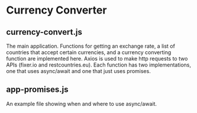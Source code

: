 # Currency Converter

## currency-convert.js
The main application. Functions for getting an exchange rate, a list of countries
that accept certain currencies, and a currency converting function are implemented
here. Axios is used to make http requests to two APIs (fixer.io and restcountries.eu).
Each function has two implementations, one that uses async/await and one that just
uses promises.

## app-promises.js
An example file showing when and where to use async/await.